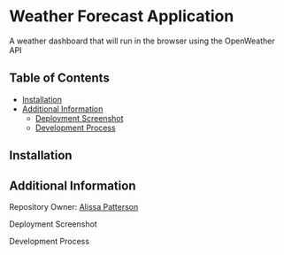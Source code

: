 # Weather Forecast Application
A weather dashboard that will run in the browser using the OpenWeather API

## Table of Contents
- [Installation](#installation)
- [Additional Information](#additional-information)
    - [Deployment Screenshot](#deployment-screenshot)
    - [Development Process](#development-process)

## Installation

## Additional Information
Repository Owner: [Alissa Patterson](https://github.com/Apatterson32)

Deployment Screenshot

Development Process
